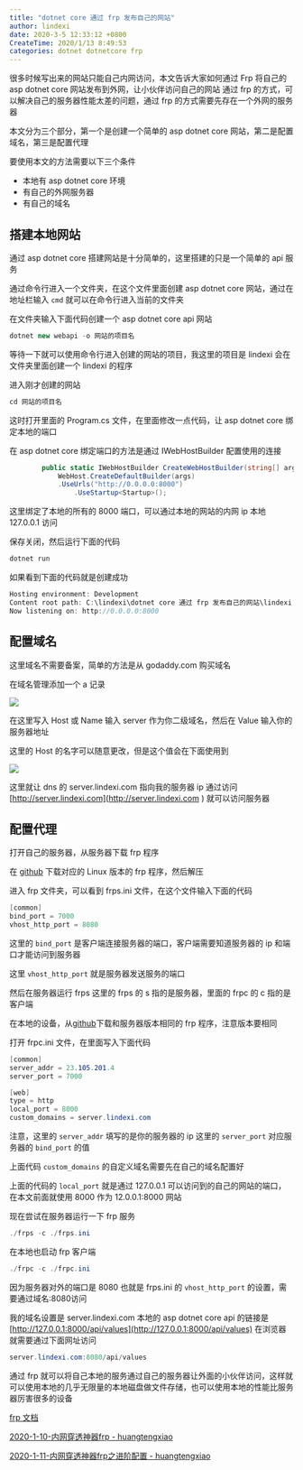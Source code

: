 ```yaml
---
title: "dotnet core 通过 frp 发布自己的网站"
author: lindexi
date: 2020-3-5 12:33:12 +0800
CreateTime: 2020/1/13 8:49:53
categories: dotnet dotnetcore frp
---
```


很多时候写出来的网站只能自己内网访问，本文告诉大家如何通过 Frp 将自己的 asp dotnet core 网站发布到外网，让小伙伴访问自己的网站
通过 frp 的方式，可以解决自己的服务器性能太差的问题，通过 frp 的方式需要先存在一个外网的服务器

<!--more-->


<!-- CreateTime:2020/1/13 8:49:53 -->

<!-- 标签：dotnet,dotnetcore,frp -->

本文分为三个部分，第一个是创建一个简单的 asp dotnet core 网站，第二是配置域名，第三是配置代理

要使用本文的方法需要以下三个条件

- 本地有 asp dotnet core 环境
- 有自己的外网服务器
- 有自己的域名

## 搭建本地网站

通过 asp dotnet core 搭建网站是十分简单的，这里搭建的只是一个简单的 api 服务

通过命令行进入一个文件夹，在这个文件里面创建 asp dotnet core 网站，通过在地址栏输入 `cmd` 就可以在命令行进入当前的文件夹

在文件夹输入下面代码创建一个 asp dotnet core api 网站

```csharp
dotnet new webapi -o 网站的项目名
```

等待一下就可以使用命令行进入创建的网站的项目，我这里的项目是 lindexi 会在文件夹里面创建一个 lindexi 的程序

进入刚才创建的网站

```csharp
cd 网站的项目名
```

这时打开里面的 Program.cs 文件，在里面修改一点代码，让 asp dotnet core 绑定本地的端口

在 asp dotnet core 绑定端口的方法是通过 IWebHostBuilder 配置使用的连接

```csharp
        public static IWebHostBuilder CreateWebHostBuilder(string[] args) =>
            WebHost.CreateDefaultBuilder(args)
            .UseUrls("http://0.0.0.0:8000")
                .UseStartup<Startup>();
```

这里绑定了本地的所有的 8000 端口，可以通过本地的网站的内网 ip 本地 127.0.0.1 访问

保存关闭，然后运行下面的代码

```csharp
dotnet run
```

如果看到下面的代码就是创建成功

```csharp
Hosting environment: Development
Content root path: C:\lindexi\dotnet core 通过 frp 发布自己的网站\lindexi
Now listening on: http://0.0.0.0:8000
```

## 配置域名

这里域名不需要备案，简单的方法是从 godaddy.com 购买域名

在域名管理添加一个 a 记录

<!-- ![](image/dotnet core 通过 frp 发布自己的网站/dotnet core 通过 frp 发布自己的网站1.png) -->

![](http://image.acmx.xyz/lindexi%2F201921593652428)

在这里写入 Host 或 Name 输入 server 作为你二级域名，然后在 Value 输入你的服务器地址

这里的 Host 的名字可以随意更改，但是这个值会在下面使用到

<!-- ![](image/dotnet core 通过 frp 发布自己的网站/dotnet core 通过 frp 发布自己的网站0.png) -->

![](http://image.acmx.xyz/lindexi%2F201921593616616)

这里就让 dns 的 server.lindexi.com 指向我的服务器 ip 通过访问 [http://server.lindexi.com](http://server.lindexi.com ) 就可以访问服务器 

## 配置代理

打开自己的服务器，从服务器下载 frp 程序

在 [github](https://github.com/fatedier/frp/releases ) 下载对应的 Linux 版本的 frp 程序，然后解压

进入 frp 文件夹，可以看到 frps.ini 文件，在这个文件输入下面的代码

```csharp
[common]
bind_port = 7000
vhost_http_port = 8080

```

这里的 `bind_port` 是客户端连接服务器的端口，客户端需要知道服务器的 ip 和端口才能访问到服务器

这里 `vhost_http_port` 就是服务器发送服务的端口

然后在服务器运行 frps 这里的 frps 的 s 指的是服务器，里面的 frpc 的 c 指的是客户端

在本地的设备，从[github](https://github.com/fatedier/frp/releases )下载和服务器版本相同的 frp 程序，注意版本要相同

打开 frpc.ini 文件，在里面写入下面代码

```csharp
[common]
server_addr = 23.105.201.4
server_port = 7000

[web]
type = http
local_port = 8000
custom_domains = server.lindexi.com
```

注意，这里的 `server_addr` 填写的是你的服务器的 ip 这里的 `server_port` 对应服务器的 `bind_port` 的值

上面代码 `custom_domains` 的自定义域名需要先在自己的域名配置好

上面的代码的 `local_port` 就是通过 127.0.0.1 可以访问到的自己的网站的端口，在本文前面就使用 8000 作为 12.0.0.1:8000 网站

现在尝试在服务器运行一下 frp 服务

```csharp
./frps -c ./frps.ini
```

在本地也启动 frp 客户端

```csharp
./frpc -c ./frpc.ini
```

因为服务器对外的端口是 8080 也就是 frps.ini 的 `vhost_http_port` 的设置，需要通过域名:8080访问

我的域名设置是 server.lindexi.com 本地的 asp dotnet core api 的链接是 [http://127.0.0.1:8000/api/values](http://127.0.0.1:8000/api/values) 在浏览器就需要通过下面网址访问

```csharp
server.lindexi.com:8080/api/values
```

通过 frp 就可以将自己本地的服务通过自己的服务器让外面的小伙伴访问，这样就可以使用本地的几乎无限量的本地磁盘做文件存储，也可以使用本地的性能比服务器厉害很多的设备

[frp 文档](https://github.com/fatedier/frp/blob/master/README_zh.md#%E9%80%9A%E8%BF%87%E8%87%AA%E5%AE%9A%E4%B9%89%E5%9F%9F%E5%90%8D%E8%AE%BF%E9%97%AE%E9%83%A8%E7%BD%B2%E4%BA%8E%E5%86%85%E7%BD%91%E7%9A%84-web-%E6%9C%8D%E5%8A%A1 )

[2020-1-10-内网穿透神器frp - huangtengxiao](https://xinyuehtx.github.io/post/%E5%86%85%E7%BD%91%E7%A9%BF%E9%80%8F%E7%A5%9E%E5%99%A8frp.html )

[2020-1-11-内网穿透神器frp之进阶配置 - huangtengxiao](https://xinyuehtx.github.io/post/%E5%86%85%E7%BD%91%E7%A9%BF%E9%80%8F%E7%A5%9E%E5%99%A8frp%E4%B9%8B%E8%BF%9B%E9%98%B6%E9%85%8D%E7%BD%AE.html )

